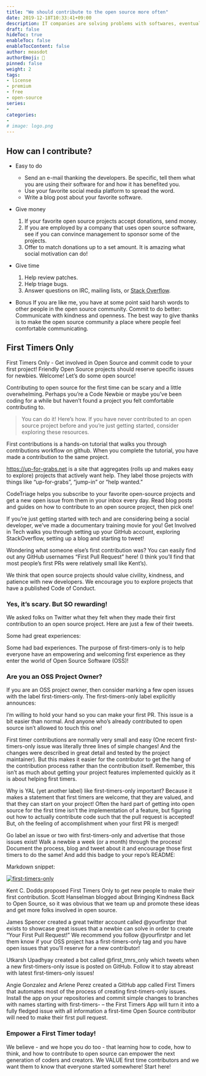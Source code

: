 ```yaml
---
title: "We should contribute to the open source more often"
date: 2019-12-18T10:33:41+09:00
description: IT companies are solving problems with softwares, eventually they all will open their source codes out of competition.
draft: false
hideToc: true
enableToc: false
enableTocContent: false
author: measdot
authorEmoji: 🎅
pinned: false
weight: 2
tags:
- license
- premium
- free
- open-source
series:
-
categories:
- 
# image: logo.png
---
```



## How can I contribute?

* Easy to do
  * Send an e-mail thanking the developers. Be specific,  tell them what you are using their software for and how it has benefited you.
  * Use your favorite social media platform to spread the word.
  * Write a blog post about your favorite software.

* Give money
    1. If your favorite open source projects accept donations, send money.
    2. If you are employed by a company that uses open source software, see if you can convince management to sponsor some of the projects.
    3. Offer to match donations up to a set amount. It is amazing what social motivation can do!

* Give time
    1. Help review patches.
    2. Help triage bugs.
    3. Answer questions on IRC, mailing lists, or [Stack Overflow](https://meta.stackoverflow.com/).

* Bonus
    If you are like me, you have at some point said harsh words to other people in the open source community. Commit to do better: Communicate with kindness and openness. The best way to give thanks is to make the open source community a place where people feel comfortable communicating.

## First Timers Only

First Timers Only - Get involved in Open Source and commit code to your first project! Friendly Open Source projects should reserve specific issues for newbies. Welcome! Let’s do some open source!

Contributing to open source for the first time can be scary and a little overwhelming. Perhaps you’re a Code Newbie or maybe you’ve been coding for a while but haven’t found a project you felt comfortable contributing to.

> You can do it! Here’s how. If you have never contributed to an open source project before and you’re just getting started, consider exploring these resources.

First contributions is a hands-on tutorial that walks you through contributions workflow on github. When you complete the tutorial, you have made a contribution to the same project.

https://up-for-grabs.net is a site that aggregates (rolls up and makes easy to explore) projects that actively want help. They label those projects with things like “up-for-grabs”, “jump-in” or “help wanted.”

CodeTriage helps you subscribe to your favorite open-source projects and get a new open issue from them in your inbox every day.
Read blog posts and guides on how to contribute to an open source project, then pick one!

If you’re just getting started with tech and are considering being a social developer, we’ve made a documentary training movie for you! Get Involved in Tech walks you through setting up your GitHub account, exploring StackOverflow, setting up a blog and starting to tweet!

Wondering what someone else’s first contribution was? You can easily find out any GitHub usernames “First Pull Request” here! (I think you’ll find that most people’s first PRs were relatively small like Kent’s).

We think that open source projects should value civility, kindness, and patience with new developers. We encourage you to explore projects that have a published Code of Conduct.

### Yes, it’s scary. But SO rewarding!

We asked folks on Twitter what they felt when they made their first contribution to an open source project. Here are just a few of their tweets.

Some had great experiences:

Some had bad experiences. The purpose of first-timers-only is to help everyone have an empowering and welcoming first experience as they enter the world of Open Source Software (OSS)!

### Are you an OSS Project Owner?
If you are an OSS project owner, then consider marking a few open issues with the label first-timers-only. The first-timers-only label explicitly announces:

I’m willing to hold your hand so you can make your first PR. This issue is a bit easier than normal. And anyone who’s already contributed to open source isn’t allowed to touch this one!

First timer contributions are normally very small and easy (One recent first-timers-only issue was literally three lines of simple changes! And the changes were described in great detail and tested by the project maintainer). But this makes it easier for the contributor to get the hang of the contribution process rather than the contribution itself. Remember, this isn’t as much about getting your project features implemented quickly as it is about helping first timers.

Why is YAL (yet another label) like first-timers-only important? Because it makes a statement that first timers are welcome, that they are valued, and that they can start on your project! Often the hard part of getting into open source for the first time isn’t the implementation of a feature, but figuring out how to actually contribute code such that the pull request is accepted! But, oh the feeling of accomplishment when your first PR is merged!

Go label an issue or two with first-timers-only and advertise that those issues exist! Walk a newbie a week (or a month) through the process! Document the process, blog and tweet about it and encourage those first timers to do the same! And add this badge to your repo’s README:

Markdown snippet:

[![first-timers-only](https://img.shields.io/badge/first--timers--only-friendly-blue.svg?style=flat-square)](https://www.firsttimersonly.com/)

Kent C. Dodds proposed First Timers Only to get new people to make their first contribution. Scott Hanselman blogged about Bringing Kindness Back to Open Source, so it was obvious that we team up and promote these ideas and get more folks involved in open source.

James Spencer created a great twitter account called @yourfirstpr that exists to showcase great issues that a newbie can solve in order to create “Your First Pull Request!” We recommend you follow @yourfirstpr and let them know if your OSS project has a first-timers-only tag and you have open issues that you’ll reserve for a new contributor!

Utkarsh Upadhyay created a bot called @first_tmrs_only which tweets when a new first-timers-only issue is posted on GitHub. Follow it to stay abreast with latest first-timers-only issues!

Angie Gonzalez and Arlene Perez created a GitHub app called First Timers that automates most of the process of creating first-timers-only issues. Install the app on your repositories and commit simple changes to branches with names starting with first-timers- – the First Timers App will turn it into a fully fledged issue with all information a first-time Open Source contributor will need to make their first pull request.

### Empower a First Timer today!
We believe - and we hope you do too - that learning how to code, how to think, and how to contribute to open source can empower the next generation of coders and creators. We VALUE first time contributors and we want them to know that everyone started somewhere! Start here!